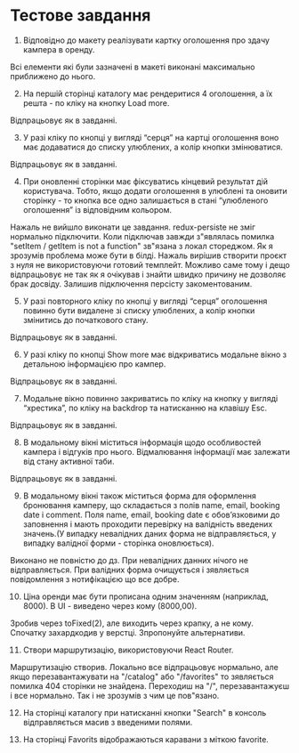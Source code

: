 # Тестове завдання

1. Відповідно до макету реалізувати картку оголошення про здачу кампера в
   оренду.

Всі елементи які були зазначені в макеті виконані максимально приближено до
нього.

2. На першій сторінці каталогу має рендеритися 4 оголошення, а їх решта - по
   кліку на кнопку Load more.

Відпрацьовує як в завданні.

3. У разі кліку по кнопці у вигляді “серця” на картці оголошення воно має
   додаватися до списку улюблених, а колір кнопки змінюватися.

Відпрацьовує як в завданні.

4. При оновленні сторінки має фіксуватись кінцевий результат дій користувача.
   Тобто, якщо додати оголошення в улюблені та оновити сторінку - то кнопка все
   одно залишається в стані “улюбленого оголошення” із відповідним кольором.

Нажаль не вийшло виконати це завдання. redux-persiste не зміг нормально
підключити. Коли підключав завжди з"являлась помилка "setItem / getItem is not a
function" зв"язана з локал стореджом. Як я зрозумів проблема може бути в білді.
Нажаль вирішив створити проєкт з нуля не використовуючи готовий темплейт.
Можливо саме тому і дещо відпрацьовує не так як я очікував і знайти швидко
причину не дозволяє брак досвіду. Залишив підключення персісту закоментованим.

5. У разі повторного кліку по кнопці у вигляді “серця” оголошення повинно бути
   видалене зі списку улюблених, а колір кнопки змінитись до початкового стану.

Відпрацьовує як в завданні.

6. У разі кліку по кнопці Show more має відкриватись модальне вікно з детальною
   інформацією про кампер.

Відпрацьовує як в завданні.

7. Модальне вікно повинно закриватись по кліку на кнопку у вигляді “хрестика”,
   по кліку на backdrop та натисканню на клавішу Esc.

Відпрацьовує як в завданні.

8. В модальному вікні міститься інформація щодо особливостей кампера і відгуків
   про нього. Відмалювання інформації має залежати від стану активної таби.

Відпрацьовує як в завданні.

9. В модальному вікні також міститься форма для оформлення бронювання камперу,
   що складається з полів name, email, booking date і comment. Поля name, email,
   booking date є обовʼязковими до заповнення і мають проходити перевірку на
   валідність введених значень.(У випадку невалідних даних форма не
   відправляється, у випадку валідної форми - сторінка оновлюється).

Виконано не повністю до дз. При невалідних данних нічого не відправляється. При
валідних форма очищується і зявляється повідомлення з нотифікацією що все добре.

10. Ціна оренди має бути прописана одним значенням (наприклад, 8000). В UI -
    виведено через кому (8000,00).

Зробив через toFixed(2), але виходить через крапку, а не кому. Спочатку
захардкодив у верстці. Зпропонуйте альтернативи.

11. Створи маршрутизацію, використовуючи React Router.

Маршрутизацію створив. Локально все відпрацьовує нормально, але якщо
перезавантажувати на "/catalog" або "/favorites" то зявляється помилка 404
сторінки не знайдена. Переходиш на "/", перезавантажуєш і все нормально. Так і
не зрозумів з чим це пов"язано.

12. На сторінці каталогу при натисканні кнопки "Search" в консоль відправляється
    масив з введеними полями.

13. На сторінці Favorits відображаються каравани з міткою favorite.
